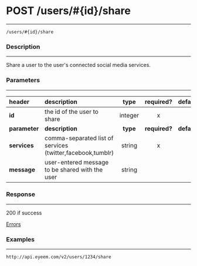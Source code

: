 # POST /users/#{id}/share
***
`/users/#{id}/share`

### Description
***
Share a user to the user's connected social media services.

### Parameters
***

|header| description| type |required? |default|
|:---------|:--------------|:----------:|:------------:|:------------:|
|**id**|the id of the user to share|integer|x||
|**parameter**| **description**| **type** |**required?** |**default**|
|**services**|comma-separated list of services (twitter,facebook,tumblr)|string|x||
|**message**|user-entered message to be shared with the user|string|||


### Response
***

200 if success

[Errors](../../resources/errors.md#files)

### Examples
***

`http://api.eyeem.com/v2/users/1234/share`




